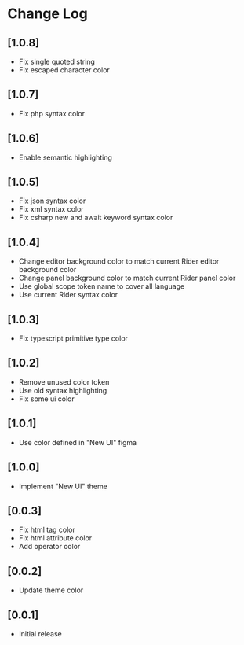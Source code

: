 # Change Log

## [1.0.8]

- Fix single quoted string
- Fix escaped character color

## [1.0.7]

- Fix php syntax color

## [1.0.6]

- Enable semantic highlighting

## [1.0.5]

- Fix json syntax color
- Fix xml syntax color
- Fix csharp new and await keyword syntax color

## [1.0.4]

- Change editor background color to match current Rider editor background color
- Change panel background color to match current Rider panel color
- Use global scope token name to cover all language
- Use current Rider syntax color

## [1.0.3]

- Fix typescript primitive type color

## [1.0.2]

- Remove unused color token
- Use old syntax highlighting
- Fix some ui color

## [1.0.1]

- Use color defined in "New UI" figma

## [1.0.0]

- Implement "New UI" theme

## [0.0.3]

- Fix html tag color
- Fix html attribute color
- Add operator color

## [0.0.2]

- Update theme color

## [0.0.1]

- Initial release
